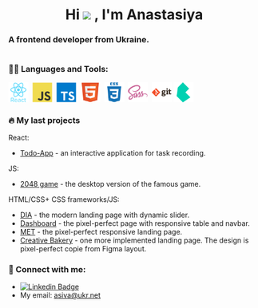 <div align="center">
<h1>
  Hi
  <img src="https://media.giphy.com/media/hvRJCLFzcasrR4ia7z/giphy.gif" width="30px"/>
  , I'm Anastasiya
</h1>
</div>

### A frontend developer from Ukraine.

#
### 👨‍💻 Languages and Tools:
<div>
  <img src="https://github.com/devicons/devicon/blob/master/icons/react/react-original-wordmark.svg" title="React" alt="React" width="40" height="40"/>&nbsp;
    <img src="https://github.com/devicons/devicon/blob/master/icons/javascript/javascript-original.svg" title="JavaScript" alt="JavaScript" width="40" height="40"/>&nbsp;
  <img src="https://github.com/devicons/devicon/blob/master/icons/typescript/typescript-original.svg" title="typescript" alt="typescript" width="40" height="40"/>&nbsp;
  <img src="https://github.com/devicons/devicon/blob/master/icons/html5/html5-original.svg" title="HTML5" alt="HTML" width="40" height="40"/>&nbsp;
  <img src="https://github.com/devicons/devicon/blob/master/icons/css3/css3-plain-wordmark.svg"  title="CSS3" alt="CSS" width="40" height="40"/>&nbsp;
  <img src="https://github.com/devicons/devicon/blob/master/icons/sass/sass-original.svg"  title="SASS" alt="SASS" width="40" height="40"/>&nbsp;
  <img src="https://github.com/devicons/devicon/blob/master/icons/git/git-original-wordmark.svg" title="Git" **alt="Git" width="40" height="40"/>
  <img src="https://github.com/devicons/devicon/blob/master/icons/bulma/bulma-plain.svg"  title="Bulma" alt="Bulma" width="40" height="40"/>&nbsp;
</div>

### 🔥 My last projects
React:
+ [Todo-App](https://github.com/Anastasiya145/todo-app_react) - an interactive application for task recording.

JS:
+ [2048 game](https://github.com/Anastasiya145/2048_game) - the desktop version of the famous game.

HTML/CSS+ CSS frameworks/JS:
+ [DIA](https://github.com/Anastasiya145/dia_landing) - the modern landing page with dynamic slider.
+ [Dashboard](https://github.com/Anastasiya145/Dashboard) - the pixel-perfect page with responsive table and navbar.
+ [MET](https://github.com/Anastasiya145/met-landing) - the pixel-perfect responsive landing page.
+ [Creative Bakery](https://github.com/Anastasiya145/Creative-Bakery) - one more implemented landing page. The design is pixel-perfect copie from Figma layout.


### 🌱 Connect with me:
+ [![Linkedin Badge](https://img.shields.io/badge/-linkedin-blue?style=flat&logo=Linkedin&logoColor=white)](https://www.linkedin.com/in/anastasiya-ivanova-494567109/)
+ My email: asiva@ukr.net

#
<img src="https://komarev.com/ghpvc/?username=Anastasiya145&style=flat-square&color=blue" alt=""/>
